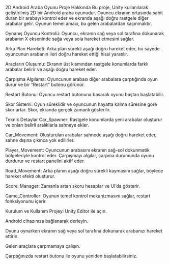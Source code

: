 2D Android Araba Oyunu
Proje Hakkında
Bu proje, Unity kullanılarak geliştirilmiş 2D bir Android araba oyunudur.
Oyuncu ekranın ortasında sabit duran bir arabayı kontrol eder ve ekranda aşağı doğru rastgele diğer arabalar gelir. Oyunun temel amacı, bu gelen arabalardan kaçınmaktır.

Oynanış
Oyuncu Kontrolü:
Oyuncu, ekranın sağ veya sol tarafına dokunarak arabanın X ekseninde sağa veya sola hareket etmesini sağlar.

Arka Plan Hareketi:
Arka plan sürekli aşağı doğru hareket eder, bu sayede oyuncunun arabanın ileri doğru hareket ettiği hissi yaratılır.

Araçların Oluşumu:
Ekranın üst kısmından rastgele konumlarda farklı arabalar belirir ve aşağı doğru hareket eder.

Çarpışma Algılama:
Oyuncunun arabası diğer arabalara çarptığında oyun durur ve bir “Restart” butonu görünür.

Restart Butonu:
Oyuncu restart butonuna basarak oyunu baştan başlatabilir.

Skor Sistemi:
Oyun süreklidir ve oyuncunun hayatta kalma süresine göre skor artar. Skor, ekranda gerçek zamanlı gösterilir.

Teknik Detaylar
Car_Spawner:
Rastgele konumlarda yeni arabalar oluşturur ve onları belirli aralıklarla sahneye ekler.

Car_Movement:
Oluşturulan arabalar sahnede aşağı doğru hareket eder, sahne dışına çıkınca yok edilirler.

Player_Movement:
Oyuncunun arabasını ekranın sağ-sol dokunmatik bölgeleriyle kontrol eder. Çarpışmayı algılar, çarpma durumunda oyunu durdurur ve restart panelini aktif eder.

Road_Movement:
Arka planın aşağı doğru sürekli kaymasını sağlar, böylece hareket efekti oluşturur.

Score_Manager:
Zamanla artan skoru hesaplar ve UI’da gösterir.

Game_Controller:
Oyunun temel kontrol mekanizmasını sağlar, restart fonksiyonunu içerir.

Kurulum ve Kullanım
Projeyi Unity Editor ile açın.

Android cihazınıza bağlanarak derleyin.

Oyunu oynarken ekranın sağ veya sol tarafına dokunarak arabanızı hareket ettirin.

Gelen araçlara çarpmamaya çalışın.

Çarptığınızda restart butonu ile oyunu yeniden başlatabilirsiniz.

